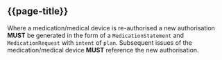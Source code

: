 ## {{page-title}}

Where a medication/medical device is re-authorised a new authorisation <strong>MUST</strong> be generated in the form of a <code class="highlighter-rouge">MedicationStatement</code> and <code class="highlighter-rouge">MedicationRequest</code> with <code class="highlighter-rouge">intent</code> of <code class="highlighter-rouge">plan</code>. Subsequent issues of the medication/medical device <strong>MUST</strong> reference the new authorisation.

